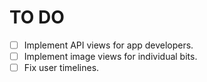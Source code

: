 # TO DO

- [ ] Implement API views for app developers.
- [ ] Implement image views for individual bits.
- [ ] Fix user timelines.
